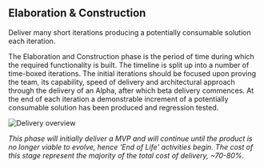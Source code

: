 ## Elaboration & Construction

Deliver many short iterations producing a potentially consumable solution each iteration.

The Elaboration and Construction phase is the period of time during which the required functionality is built. The timeline is split up into a number of time-boxed iterations. The initial iterations should be focused upon proving the team, its capability, speed of delivery and architectural approach through the delivery of an Alpha, after which beta delivery commences. At the end of each iteration a demonstrable increment of a potentially consumable solution has been produced and regression tested.

![Delivery overview](https://github.com/bad-tools/3d.tools/raw/master/RRPD/images/figures/eac.jpeg)

_This phase will initially deliver a MVP and will continue until the product is no longer viable to evolve, hence 'End of Life' activities begin. The cost of this stage represent the majority of the total cost of delivery, ~70-80%._

